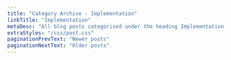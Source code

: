 ```yaml
---
title: "Category Archive - Implementation"
linkTitle: "Implementation"
metaDesc: "All blog posts categorised under the heading Implementation. These are updated on a regular basis so do check back for updates."
extraStyles: "/css/post.css"
paginationPrevText: "Newer posts"
paginationNextText: "Older posts"
---
```

